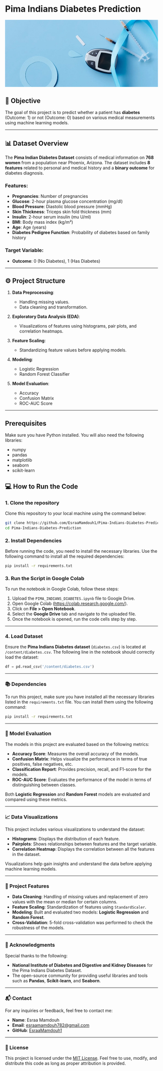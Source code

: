 # **Pima Indians Diabetes Prediction**

![Diabetes Prediction](diabetes.jpg)

## 🚀 **Objective**
The goal of this project is to predict whether a patient has **diabetes** (Outcome: 1) or not (Outcome: 0) based on various medical measurements using machine learning models.

---

## 📊 **Dataset Overview**
The **Pima Indian Diabetes Dataset** consists of medical information on **768 women** from a population near Phoenix, Arizona. The dataset includes **8 features** related to personal and medical history and a **binary outcome** for diabetes diagnosis.

### **Features:**
- **Pregnancies**: Number of pregnancies
- **Glucose**: 2-hour plasma glucose concentration (mg/dl)
- **Blood Pressure**: Diastolic blood pressure (mmHg)
- **Skin Thickness**: Triceps skin fold thickness (mm)
- **Insulin**: 2-hour serum insulin (mu U/ml)
- **BMI**: Body mass index (kg/m²)
- **Age**: Age (years)
- **Diabetes Pedigree Function**: Probability of diabetes based on family history

### **Target Variable:**
- **Outcome**: 0 (No Diabetes), 1 (Has Diabetes)

---

## ⚙️ **Project Structure**
1. **Data Preprocessing**:
   - Handling missing values.
   - Data cleaning and transformation.
   
2. **Exploratory Data Analysis (EDA)**:
   - Visualizations of features using histograms, pair plots, and correlation heatmaps.
   
3. **Feature Scaling**:
   - Standardizing feature values before applying models.
   
4. **Modeling**:
   - Logistic Regression
   - Random Forest Classifier

5. **Model Evaluation**:
   - Accuracy
   - Confusion Matrix
   - ROC-AUC Score

---

## **Prerequisites**

Make sure you have Python installed. You will also need the following libraries:

- numpy
- pandas
- matplotlib
- seaborn
- scikit-learn



## 💻 **How to Run the Code**

### **1. Clone the repository**
Clone this repository to your local machine using the command below:
```bash
git clone https://github.com/EsraaMamdouh1/Pima-Indians-Diabetes-Prediction.git
cd Pima-Indians-Diabetes-Prediction
```

### **2. Install Dependencies**

Before running the code, you need to install the necessary libraries. Use the following command to install all the required dependencies:

```bash
pip install -r requirements.txt
```

### **3. Run the Script in Google Colab**

To run the notebook in Google Colab, follow these steps:

1. Upload the `PIMA_INDIANS_DIABETES.ipynb` file to Google Drive.
2. Open Google Colab (https://colab.research.google.com/).
3. Click on **File > Open Notebook**.
4. Select the **Google Drive** tab and navigate to the uploaded file.
5. Once the notebook is opened, run the code cells step by step.

---

### **4. Load Dataset**

Ensure the **Pima Indians Diabetes dataset** (`diabetes.csv`) is located at `/content/diabetes.csv`. The following line in the notebook should correctly load the dataset:

```python
df = pd.read_csv('/content/diabetes.csv')
```

---

### 📚 Dependencies

To run this project, make sure you have installed all the necessary libraries listed in the `requirements.txt` file. You can install them using the following command:

```bash
pip install -r requirements.txt
```
---

### 🧠 Model Evaluation

The models in this project are evaluated based on the following metrics:

- **Accuracy Score**: Measures the overall accuracy of the models.
- **Confusion Matrix**: Helps visualize the performance in terms of true positives, false negatives, etc.
- **Classification Report**: Provides precision, recall, and F1-score for the models.
- **ROC-AUC Score**: Evaluates the performance of the model in terms of distinguishing between classes.

Both **Logistic Regression** and **Random Forest** models are evaluated and compared using these metrics.

---

### 📈 Data Visualizations

This project includes various visualizations to understand the dataset:

- **Histograms**: Displays the distribution of each feature.
- **Pairplots**: Shows relationships between features and the target variable.
- **Correlation Heatmap**: Displays the correlation between all the features in the dataset.

Visualizations help gain insights and understand the data before applying machine learning models.

---

### 🔧 Project Features

- **Data Cleaning**: Handling of missing values and replacement of zero values with the mean or median for certain columns.
- **Feature Scaling**: Standardization of features using `StandardScaler`.
- **Modeling**: Built and evaluated two models: **Logistic Regression** and **Random Forest**.
- **Cross-Validation**: 5-fold cross-validation was performed to check the robustness of the models.

---

### 🙌 Acknowledgments

Special thanks to the following:

- **National Institute of Diabetes and Digestive and Kidney Diseases** for the Pima Indians Diabetes Dataset.
- The open-source community for providing useful libraries and tools such as **Pandas**, **Scikit-learn**, and **Seaborn**.

---

### 📬 Contact

For any inquiries or feedback, feel free to contact me:

- **Name**: Esraa Mamdouh
- **Email**: esraamamdouh782@gmail.com
- **GitHub**: [EsraaMamdouh1](https://github.com/EsraaMamdouh1)

---

### 📄 License

This project is licensed under the [MIT License](./LICENSE). Feel free to use, modify, and distribute this code as long as proper attribution is provided.

